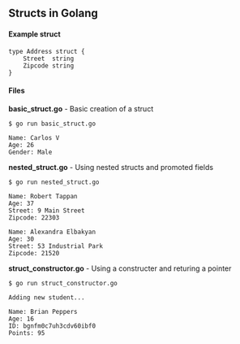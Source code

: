 ## Structs in Golang

#### Example struct
```
type Address struct {
	Street  string
	Zipcode string
}
```

#### Files

**basic_struct.go** - Basic creation of a struct

```
$ go run basic_struct.go 

Name: Carlos V
Age: 26
Gender: Male
```

**nested_struct.go** - Using nested structs and promoted fields
```
$ go run nested_struct.go

Name: Robert Tappan
Age: 37
Street: 9 Main Street
Zipcode: 22303

Name: Alexandra Elbakyan
Age: 30
Street: 53 Industrial Park
Zipcode: 21520
```

**struct_constructor.go** - Using a constructer and returing a pointer
```
$ go run struct_constructor.go

Adding new student...

Name: Brian Peppers
Age: 16
ID: bgnfm0c7uh3cdv60ibf0
Points: 95
```
